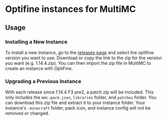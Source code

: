# Optifine instances for MultiMC

## Usage

### Installing a New Instance

To install a new instance, go to the [releases page](https://github.com/MMCInstances/OptifineInstances/releases) and select the optifine version you want to use. Download or copy the link to the zip for the version you want (e.g. 1.14.4.zip). You can then import the zip file in MultiMC to create an instance with OptiFine.

### Upgrading a Previous Instance

With each release since 1.14.4 F3 pre2, a patch zip will be included. This only includes the `mmc-pack.json`, `libraries` folder, and `patches` folder. You can download this zip file and extract it to your instance folder. Your instance's `.minecraft` folder, pack icon, and instance config will not be removed or changed.
